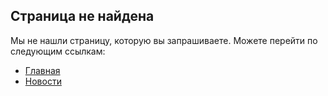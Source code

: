 ## Страница не найдена

Мы не нашли страницу, которую вы запрашиваете. Можете перейти по следующим ссылкам:

- [Главная](/)
- [Новости](/news)
